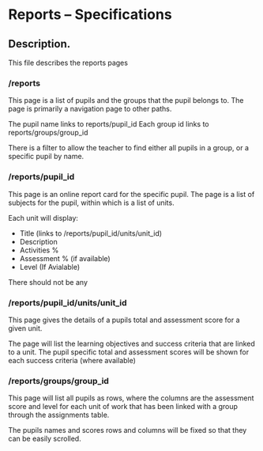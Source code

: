 # Reports – Specifications


## Description.

This file describes the reports pages


### /reports
This page is a list of pupils and the groups that the pupil belongs to.
The page is primarily a navigation page to other paths.

The pupil name links to reports/pupil_id
Each group id links to reports/groups/group_id

There is a filter to allow the teacher to find either all pupils in a group, or a specific pupil by name.

### /reports/pupil_id

This page is an online report card for the specific pupil.  The page is a list of subjects for the pupil, within which is a list of units.

Each unit will display:
- Title (links to /reports/pupil_id/units/unit_id)
- Description
- Activities %
- Assessment % (if available)
- Level (If Avialable)

There should not be any 

### /reports/pupil_id/units/unit_id

This page gives the details of a pupils total and assessment score for a given unit.

The page will list the learning objectives and success criteria that are linked to a unit.
The pupil specific total and assessment scores will be shown for each success criteria (where available)

### /reports/groups/group_id

This page will list all pupils as rows, where the columns are the assessment score and level for each unit of work that has been linked with a group through the assignments table.

The pupils names and scores rows and columns will be  fixed so that they can be easily scrolled.

